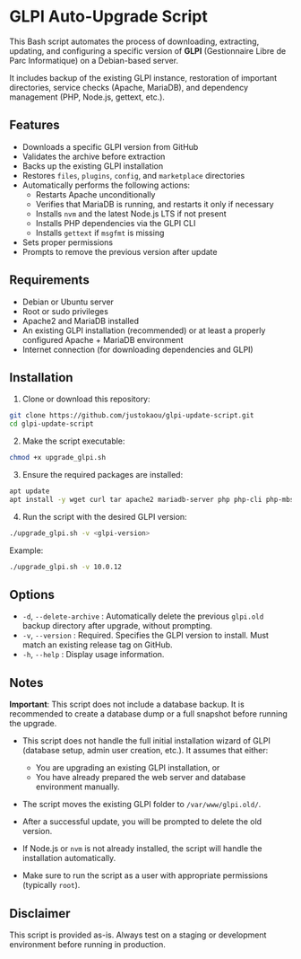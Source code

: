 # GLPI Auto-Upgrade Script

This Bash script automates the process of downloading, extracting, updating, and configuring a specific version of **GLPI** (Gestionnaire Libre de Parc Informatique) on a Debian-based server.

It includes backup of the existing GLPI instance, restoration of important directories, service checks (Apache, MariaDB), and dependency management (PHP, Node.js, gettext, etc.).

## Features

- Downloads a specific GLPI version from GitHub
- Validates the archive before extraction
- Backs up the existing GLPI installation
- Restores `files`, `plugins`, `config`, and `marketplace` directories
- Automatically performs the following actions:
  - Restarts Apache unconditionally
  - Verifies that MariaDB is running, and restarts it only if necessary
  - Installs `nvm` and the latest Node.js LTS if not present
  - Installs PHP dependencies via the GLPI CLI
  - Installs `gettext` if `msgfmt` is missing
- Sets proper permissions
- Prompts to remove the previous version after update

## Requirements

- Debian or Ubuntu server
- Root or sudo privileges
- Apache2 and MariaDB installed
- An existing GLPI installation (recommended) or at least a properly configured Apache + MariaDB environment
- Internet connection (for downloading dependencies and GLPI)

## Installation

1. Clone or download this repository:

```bash
git clone https://github.com/justokaou/glpi-update-script.git
cd glpi-update-script
```

2. Make the script executable:

```bash
chmod +x upgrade_glpi.sh
```

3. Ensure the required packages are installed:

```bash
apt update
apt install -y wget curl tar apache2 mariadb-server php php-cli php-mbstring php-curl php-dom php-mysql php-intl php-xml php-zip php-bz2 php-gd php-imap php-apcu php-cas php-ldap
```

4. Run the script with the desired GLPI version:

```bash
./upgrade_glpi.sh -v <glpi-version>
```

Example:

```bash
./upgrade_glpi.sh -v 10.0.12
```

## Options

- `-d`, `--delete-archive` : Automatically delete the previous `glpi.old` backup directory after upgrade, without prompting.
- `-v`, `--version` <version> : Required. Specifies the GLPI version to install. Must match an existing release tag on GitHub.
- `-h`, `--help` : Display usage information.

## Notes

**Important**: This script does not include a database backup. It is recommended to create a database dump or a full snapshot before running the upgrade.

- This script does not handle the full initial installation wizard of GLPI (database setup, admin user creation, etc.). It assumes that either:
    - You are upgrading an existing GLPI installation, or
    - You have already prepared the web server and database environment manually.

- The script moves the existing GLPI folder to `/var/www/glpi.old/`.
- After a successful update, you will be prompted to delete the old version.
- If Node.js or `nvm` is not already installed, the script will handle the installation automatically.
- Make sure to run the script as a user with appropriate permissions (typically `root`).

## Disclaimer

This script is provided as-is. Always test on a staging or development environment before running in production.
